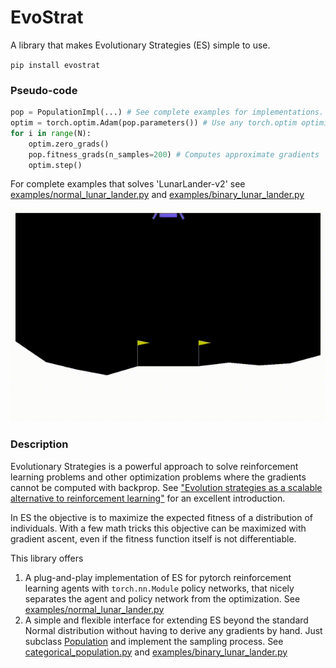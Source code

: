 # EvoStrat 
A library that makes Evolutionary Strategies (ES) simple to use.

`pip install evostrat`

### Pseudo-code

```python
pop = PopulationImpl(...) # See complete examples for implementations. 
optim = torch.optim.Adam(pop.parameters()) # Use any torch.optim optimizer
for i in range(N):
    optim.zero_grads()
    pop.fitness_grads(n_samples=200) # Computes approximate gradients
    optim.step()
```

For complete examples that solves 'LunarLander-v2' see [examples/normal_lunar_lander.py](evostrat/examples/normal_lunar_lander.py) and [examples/binary_lunar_lander.py](evostrat/examples/binary_lunar_lander.py) 

![Lunar lander](media/lander.gif)

### Description

Evolutionary Strategies is a powerful approach to solve reinforcement learning problems and other optimization problems where the gradients cannot be computed with backprop. 
See ["Evolution strategies as a scalable alternative to reinforcement learning"](https://arxiv.org/abs/1703.03864) for an excellent introduction.

In ES the objective is to maximize the expected fitness of a distribution of individuals. 
With a few math tricks this objective can be maximized with gradient ascent, even if the fitness function itself is not differentiable. 

This library offers
 
1. A plug-and-play implementation of ES for pytorch reinforcement learning agents with `torch.nn.Module` policy networks, that nicely separates the agent and policy network from the optimization. See [examples/normal_lunar_lander.py](evostrat/examples/normal_lunar_lander.py) 
2. A simple and flexible interface for extending ES beyond the standard Normal distribution without having to derive any gradients by hand. Just subclass [Population](evostrat/population.py)
 and implement the sampling process. See [categorical_population.py](evostrat/categorical_population.py) and [examples/binary_lunar_lander.py](evostrat/examples/binary_lunar_lander.py)  


     


 
